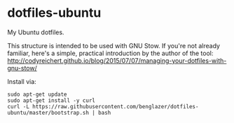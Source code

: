 dotfiles-ubuntu
===============

My Ubuntu dotfiles.

This structure is intended to be used with GNU Stow. If you're not already
familiar, here's a simple, practical introduction by the author of the tool:
http://codyreichert.github.io/blog/2015/07/07/managing-your-dotfiles-with-gnu-stow/

Install via:

    sudo apt-get update
    sudo apt-get install -y curl
    curl -L https://raw.githubusercontent.com/benglazer/dotfiles-ubuntu/master/bootstrap.sh | bash
